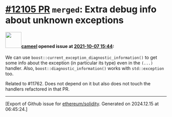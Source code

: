 # [\#12105 PR](https://github.com/ethereum/solidity/pull/12105) `merged`: Extra debug info about unknown exceptions

#### <img src="https://avatars.githubusercontent.com/u/137030?v=4" width="50">[cameel](https://github.com/cameel) opened issue at [2021-10-07 15:44](https://github.com/ethereum/solidity/pull/12105):

We can use `boost::current_exception_diagnostic_information()` to get some info about the exception (in particular its type) even in the `(...)` handler. Also, `boost::diagnostic_information()` works with `std::exception` too.

Related to #11762. Does not depend on it but also does not touch the handlers refactored in that PR.




-------------------------------------------------------------------------------



[Export of Github issue for [ethereum/solidity](https://github.com/ethereum/solidity). Generated on 2024.12.15 at 06:45:24.]
